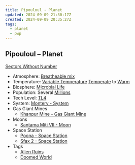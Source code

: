 ```yaml
---
title: Pipouloul - Planet
updated: 2024-09-09 21:30:17Z
created: 2024-09-09 20:35:27Z
tags:
  - planet
  - pwp
---
```


## Pipouloul &ndash; Planet

[Sectors Without Number](https://sectorswithoutnumber.com/sector/bfDcBzTtgpeyLUfwzjio/planet/ecqNNUXhEhk0D4u3WDPB)

- Atmosphere: [Breatheable mix](../../../Gaming/StarsWithoutNumber/Breatheable%20Mix.md)
- Temperature: [Variable Temperature](../../../Gaming/StarsWithoutNumber/Variable%20Temperature.md) [Temperate](../../../Gaming/StarsWithoutNumber/Temperate.md) to [Warm](../../../Gaming/StarsWithoutNumber/Warm.md)
- Biosphere: [Microbial Life](../../../Gaming/StarsWithoutNumber/Microbial%20Life.md)
- Population: Several [Millions](../../../Gaming/StarsWithoutNumber/Millions.md)
- Tech Level: [TL4](../../../Gaming/StarsWithoutNumber/TL4.md)
- System: [Monterv - System](../../../Gaming/StarsWithoutNumber/PiratesWithoutPlunder/Monterv%20-%20System.md)
- Gas Giant Mines
	- [Khanpur Mine - Gas Giant Mine](../../../Gaming/StarsWithoutNumber/PiratesWithoutPlunder/Khanpur%20Mine%20-%20Gas%20Giant%20Mine.md)
- Moons
   - [Santama Miti VII - Moon](../../../Gaming/StarsWithoutNumber/PiratesWithoutPlunder/Santama%20Miti%20VII%20-%20Moon.md)
- Space Station
   - [Poona - Space Station](../../../Gaming/StarsWithoutNumber/PiratesWithoutPlunder/Poona%20-%20Space%20Station.md)
   - [Sfax 2 - Space Station](../../../Gaming/StarsWithoutNumber/PiratesWithoutPlunder/Sfax%202%20-%20Space%20Station.md)
- Tags
   - [Alien Ruins](../../../Gaming/StarsWithoutNumber/Alien%20Ruins.md)
   - [Doomed World](../../../Gaming/StarsWithoutNumber/Doomed%20World.md)


